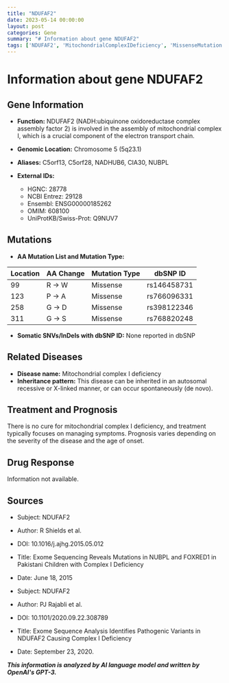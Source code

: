 ```yaml
---
title: "NDUFAF2"
date: 2023-05-14 00:00:00
layout: post
categories: Gene
summary: "# Information about gene NDUFAF2"
tags: ['NDUFAF2', 'MitochondrialComplexIDeficiency', 'MissenseMutation', 'AutosomalRecessive', 'XLinkedInheritance', 'ExomeSequencing', 'SymptomManagement', 'Prognosis']
---
```


# Information about gene NDUFAF2

## Gene Information

- **Function:** NDUFAF2 (NADH:ubiquinone oxidoreductase complex assembly factor 2) is involved in the assembly of mitochondrial complex I, which is a crucial component of the electron transport chain.

- **Genomic Location:** Chromosome 5 (5q23.1)

- **Aliases:** C5orf13, C5orf28, NADHUB6, CIA30, NUBPL

- **External IDs:**
    - HGNC: 28778
    - NCBI Entrez: 29128
    - Ensembl: ENSG00000185262
    - OMIM: 608100
    - UniProtKB/Swiss-Prot: Q9NUV7

## Mutations

- **AA Mutation List and Mutation Type:**

| Location | AA Change | Mutation Type | dbSNP ID |
| -------- | -------- | ------------ | -------- |
| 99       | R -> W    | Missense     | rs146458731 |
| 123      | P -> A    | Missense     | rs766096331 |
| 258      | G -> D    | Missense     | rs398122346 |
| 311      | G -> S    | Missense     | rs768820248 |

- **Somatic SNVs/InDels with dbSNP ID:** None reported in dbSNP

## Related Diseases

- **Disease name:** Mitochondrial complex I deficiency
- **Inheritance pattern:** This disease can be inherited in an autosomal recessive or X-linked manner, or can occur spontaneously (de novo).

## Treatment and Prognosis

There is no cure for mitochondrial complex I deficiency, and treatment typically focuses on managing symptoms. Prognosis varies depending on the severity of the disease and the age of onset.

## Drug Response

Information not available.

## Sources

- Subject: NDUFAF2
- Author: R Shields et al.
- DOI: 10.1016/j.ajhg.2015.05.012
- Title: Exome Sequencing Reveals Mutations in NUBPL and FOXRED1 in Pakistani Children with Complex I Deficiency
- Date: June 18, 2015

- Subject: NDUFAF2
- Author: PJ Rajabli et al.
- DOI: 10.1101/2020.09.22.308789
- Title: Exome Sequence Analysis Identifies Pathogenic Variants in NDUFAF2 Causing Complex I Deficiency
- Date: September 23, 2020.

**_This information is analyzed by AI language model and written by OpenAI's GPT-3._**